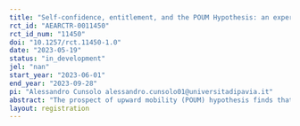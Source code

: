 ```yaml
---
title: "Self-confidence, entitlement, and the POUM Hypothesis: an experimental study"
rct_id: "AEARCTR-0011450"
rct_id_num: "11450"
doi: "10.1257/rct.11450-1.0"
date: "2023-05-19"
status: "in_development"
jel: "nan"
start_year: "2023-06-01"
end_year: "2023-09-28"
pi: "Alessandro Cunsolo alessandro.cunsolo01@universitadipavia.it"
abstract: "The prospect of upward mobility (POUM) hypothesis finds that individuals who are poorer than the average optimally choose to oppose redistribution policies because they expect to be richer in the future, assuming full rationality, a mobility process that is concave in expectations, redistribution policies that last for a sufficiently long period, and individuals not too risk-averse. This is defined as the POUM effect. However, full rationality, on which the POUM hypothesis is based, seems to fail empirically. This leaves open some questions about determinants of the POUM effect, concerning the effect of self-confidence and entitlement on redistribution preferences. I designed an experiment in which the mobility process is endogenously modified by individuals’ relative performances or luck, and it is characterized by the POUM effect or not based on performances or luck. It has a certain and uncertain part, with the uncertain part being dependent on the experiment’s outcomes. Individuals expressed their redistribution preferences three times. First, they expressed their redistribution preferences with no future mobility. Second, decisions were taken knowing that there was future mobility and estimating the unknown part of the mobility function through expectations of subjects’ relative performance or luck, introducing the self-confidence or optimism effect. Finally, subjects made choices knowing that there was future mobility and their actual mobility function, introducing the entitlement effect across treatments. Other determinants of redistribution preferences, such as risk aversion and individual characteristics, are controlled through a specific test and a questionnaire."
layout: registration
---
```


